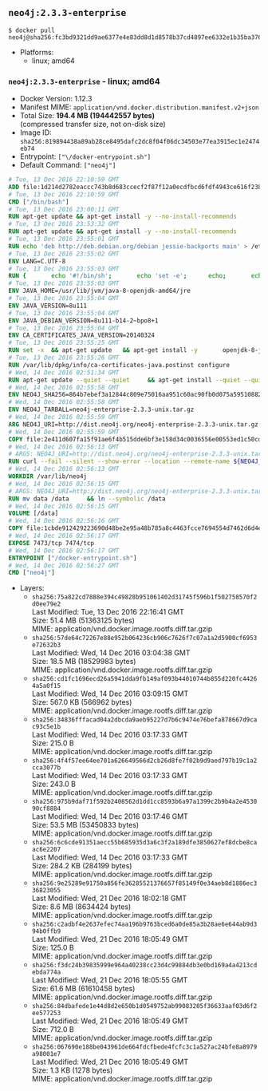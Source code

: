 ## `neo4j:2.3.3-enterprise`

```console
$ docker pull neo4j@sha256:fc3bd9321dd9ae6377e4e83dd8d1d8578b37cd4897ee6332e1b35ba37634a95b
```

-	Platforms:
	-	linux; amd64

### `neo4j:2.3.3-enterprise` - linux; amd64

-	Docker Version: 1.12.3
-	Manifest MIME: `application/vnd.docker.distribution.manifest.v2+json`
-	Total Size: **194.4 MB (194442557 bytes)**  
	(compressed transfer size, not on-disk size)
-	Image ID: `sha256:819894438a89ab28ce8495dafc2dc8f04f06dc34503e77ea3915ec1e2474eb74`
-	Entrypoint: `["\/docker-entrypoint.sh"]`
-	Default Command: `["neo4j"]`

```dockerfile
# Tue, 13 Dec 2016 22:10:59 GMT
ADD file:1d214d2782eaccc743b8d683ccecf2f87f12a0ecdfbcd6fdf4943ce616f23870 in / 
# Tue, 13 Dec 2016 22:10:59 GMT
CMD ["/bin/bash"]
# Tue, 13 Dec 2016 23:00:11 GMT
RUN apt-get update && apt-get install -y --no-install-recommends 		ca-certificates 		curl 		wget 	&& rm -rf /var/lib/apt/lists/*
# Tue, 13 Dec 2016 23:53:32 GMT
RUN apt-get update && apt-get install -y --no-install-recommends 		bzip2 		unzip 		xz-utils 	&& rm -rf /var/lib/apt/lists/*
# Tue, 13 Dec 2016 23:55:01 GMT
RUN echo 'deb http://deb.debian.org/debian jessie-backports main' > /etc/apt/sources.list.d/jessie-backports.list
# Tue, 13 Dec 2016 23:55:02 GMT
ENV LANG=C.UTF-8
# Tue, 13 Dec 2016 23:55:03 GMT
RUN { 		echo '#!/bin/sh'; 		echo 'set -e'; 		echo; 		echo 'dirname "$(dirname "$(readlink -f "$(which javac || which java)")")"'; 	} > /usr/local/bin/docker-java-home 	&& chmod +x /usr/local/bin/docker-java-home
# Tue, 13 Dec 2016 23:55:03 GMT
ENV JAVA_HOME=/usr/lib/jvm/java-8-openjdk-amd64/jre
# Tue, 13 Dec 2016 23:55:04 GMT
ENV JAVA_VERSION=8u111
# Tue, 13 Dec 2016 23:55:04 GMT
ENV JAVA_DEBIAN_VERSION=8u111-b14-2~bpo8+1
# Tue, 13 Dec 2016 23:55:04 GMT
ENV CA_CERTIFICATES_JAVA_VERSION=20140324
# Tue, 13 Dec 2016 23:55:25 GMT
RUN set -x 	&& apt-get update 	&& apt-get install -y 		openjdk-8-jre-headless="$JAVA_DEBIAN_VERSION" 		ca-certificates-java="$CA_CERTIFICATES_JAVA_VERSION" 	&& rm -rf /var/lib/apt/lists/* 	&& [ "$JAVA_HOME" = "$(docker-java-home)" ]
# Tue, 13 Dec 2016 23:55:26 GMT
RUN /var/lib/dpkg/info/ca-certificates-java.postinst configure
# Wed, 14 Dec 2016 02:51:34 GMT
RUN apt-get update --quiet --quiet     && apt-get install --quiet --quiet --no-install-recommends lsof     && rm -rf /var/lib/apt/lists/*
# Wed, 14 Dec 2016 02:55:58 GMT
ENV NEO4J_SHA256=864b7ebef3a12844c809e75016aa951c60ac90fb0d075a595108824859ce7875
# Wed, 14 Dec 2016 02:55:58 GMT
ENV NEO4J_TARBALL=neo4j-enterprise-2.3.3-unix.tar.gz
# Wed, 14 Dec 2016 02:55:59 GMT
ARG NEO4J_URI=http://dist.neo4j.org/neo4j-enterprise-2.3.3-unix.tar.gz
# Wed, 14 Dec 2016 02:55:59 GMT
COPY file:2e411d607fa15f91ae6f4b515dde6bf3e158d34c0036556e00553ed1c50cd63d in /tmp/ 
# Wed, 14 Dec 2016 02:56:13 GMT
# ARGS: NEO4J_URI=http://dist.neo4j.org/neo4j-enterprise-2.3.3-unix.tar.gz
RUN curl --fail --silent --show-error --location --remote-name ${NEO4J_URI}     && echo "${NEO4J_SHA256} ${NEO4J_TARBALL}" | sha256sum --check --quiet -     && tar --extract --file ${NEO4J_TARBALL} --directory /var/lib     && mv /var/lib/neo4j-* /var/lib/neo4j     && rm ${NEO4J_TARBALL}
# Wed, 14 Dec 2016 02:56:13 GMT
WORKDIR /var/lib/neo4j
# Wed, 14 Dec 2016 02:56:15 GMT
# ARGS: NEO4J_URI=http://dist.neo4j.org/neo4j-enterprise-2.3.3-unix.tar.gz
RUN mv data /data     && ln --symbolic /data
# Wed, 14 Dec 2016 02:56:15 GMT
VOLUME [/data]
# Wed, 14 Dec 2016 02:56:16 GMT
COPY file:1cbde912429223690d48be2e95a48b785a8c4463fcce7694554d7462d6d4eaae in /docker-entrypoint.sh 
# Wed, 14 Dec 2016 02:56:17 GMT
EXPOSE 7473/tcp 7474/tcp
# Wed, 14 Dec 2016 02:56:17 GMT
ENTRYPOINT ["/docker-entrypoint.sh"]
# Wed, 14 Dec 2016 02:56:27 GMT
CMD ["neo4j"]
```

-	Layers:
	-	`sha256:75a822cd7888e394c49828b951061402d31745f596b1f502758570f2d0ee79e2`  
		Last Modified: Tue, 13 Dec 2016 22:16:41 GMT  
		Size: 51.4 MB (51363125 bytes)  
		MIME: application/vnd.docker.image.rootfs.diff.tar.gzip
	-	`sha256:57de64c72267e88e952b064236cb906c7626f7c07a1a2d5900cf6953e72632b3`  
		Last Modified: Wed, 14 Dec 2016 03:04:38 GMT  
		Size: 18.5 MB (18529983 bytes)  
		MIME: application/vnd.docker.image.rootfs.diff.tar.gzip
	-	`sha256:cd1fc1696ecd26a5941dda9fb149af093b44010744b855d220fc44264a5a0f15`  
		Last Modified: Wed, 14 Dec 2016 03:09:15 GMT  
		Size: 567.0 KB (566962 bytes)  
		MIME: application/vnd.docker.image.rootfs.diff.tar.gzip
	-	`sha256:34836fffacad04a2dbcda9aeb95227d7b6c9474e76befa878667d9cac93c5e1b`  
		Last Modified: Wed, 14 Dec 2016 03:17:33 GMT  
		Size: 215.0 B  
		MIME: application/vnd.docker.image.rootfs.diff.tar.gzip
	-	`sha256:4f4f57ee64ee701a626649566d2cb26d8fe7f02b9d9aed797b19c1a2cca3077b`  
		Last Modified: Wed, 14 Dec 2016 03:17:33 GMT  
		Size: 243.0 B  
		MIME: application/vnd.docker.image.rootfs.diff.tar.gzip
	-	`sha256:975b9daf71f592b2408562d1dd1cc8593b6a97a1399c2b9b4a2e453090cf8884`  
		Last Modified: Wed, 14 Dec 2016 03:17:46 GMT  
		Size: 53.5 MB (53450833 bytes)  
		MIME: application/vnd.docker.image.rootfs.diff.tar.gzip
	-	`sha256:6c6cde91351aecc55b685935d3a6c3f2a189dfe3850627ef8dcbe8caac6e2207`  
		Last Modified: Wed, 14 Dec 2016 03:17:33 GMT  
		Size: 284.2 KB (284199 bytes)  
		MIME: application/vnd.docker.image.rootfs.diff.tar.gzip
	-	`sha256:9e25289e91750a856fe36285521376657f85149f0e34aeb8d1886ec336823055`  
		Last Modified: Wed, 21 Dec 2016 18:02:18 GMT  
		Size: 8.6 MB (8634424 bytes)  
		MIME: application/vnd.docker.image.rootfs.diff.tar.gzip
	-	`sha256:c2adbf4e2637efec74aa196b9763bced6a0de85a3b28ae6e644ab9d394b0ffb9`  
		Last Modified: Wed, 21 Dec 2016 18:05:49 GMT  
		Size: 125.0 B  
		MIME: application/vnd.docker.image.rootfs.diff.tar.gzip
	-	`sha256:f3dc24b39835999e964a40238cc23d4c99884db3e0bd169a4a4213cdebda774a`  
		Last Modified: Wed, 21 Dec 2016 18:05:55 GMT  
		Size: 61.6 MB (61610458 bytes)  
		MIME: application/vnd.docker.image.rootfs.diff.tar.gzip
	-	`sha256:84dbafede1e44d8d2e650b1d0549752ab99083205f36633aaf03d6f2ee577253`  
		Last Modified: Wed, 21 Dec 2016 18:05:49 GMT  
		Size: 712.0 B  
		MIME: application/vnd.docker.image.rootfs.diff.tar.gzip
	-	`sha256:067690e188be043961de664fdcfbede4fcfc3c1a527ac24bfe8a8979a98001e7`  
		Last Modified: Wed, 21 Dec 2016 18:05:49 GMT  
		Size: 1.3 KB (1278 bytes)  
		MIME: application/vnd.docker.image.rootfs.diff.tar.gzip
